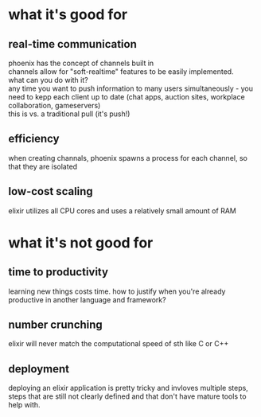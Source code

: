 # what it's good for
## real-time communication
phoenix has the concept of channels built in   
channels allow for "soft-realtime" features to be easily implemented.   
what can you do with it?   
any time you want to push information to many users simultaneously - you need to kepp each client up to date (chat apps, auction sites, workplace collaboration, gameservers)   
this is vs. a traditional pull (it's push!)   

## efficiency
when creating channals, phoenix spawns a process for each channel, so that they are isolated

## low-cost scaling
elixir utilizes all CPU cores and uses a relatively small amount of RAM

# what it's not good for
## time to productivity
learning new things costs time. how to justify when you're already productive in another language and framework?

## number crunching
elixir will never match the computational speed of sth like C or C++

## deployment
deploying an elixir application is pretty tricky and invloves multiple steps, steps that are still not clearly defined and that don't have mature tools to help with.